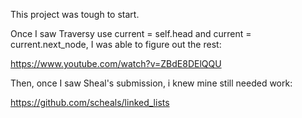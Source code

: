 This project was tough to start. 

Once I saw Traversy use current = self.head and current = current.next_node, I was able to figure out the rest:

https://www.youtube.com/watch?v=ZBdE8DElQQU


Then, once I saw Sheal's submission, i knew mine still needed work:

https://github.com/scheals/linked_lists
